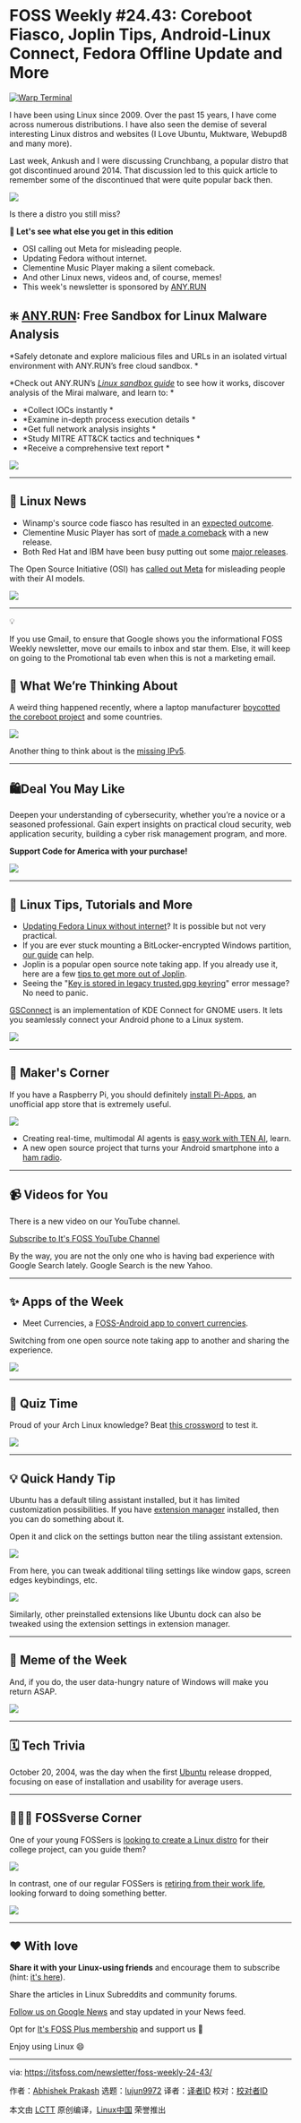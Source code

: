 [#]: subject: "FOSS Weekly #24.43: Coreboot Fiasco, Joplin Tips, Android-Linux Connect, Fedora Offline Update and More"
[#]: via: "https://itsfoss.com/newsletter/foss-weekly-24-43/"
[#]: author: "Abhishek Prakash https://itsfoss.com/author/abhishek/"
[#]: collector: "lujun9972/lctt-scripts-1705972010"
[#]: translator: " "
[#]: reviewer: " "
[#]: publisher: " "
[#]: url: " "

FOSS Weekly #24.43: Coreboot Fiasco, Joplin Tips, Android-Linux Connect, Fedora Offline Update and More
======

[![Warp Terminal][1]][2]

I have been using Linux since 2009. Over the past 15 years, I have come across numerous distributions. I have also seen the demise of several interesting Linux distros and websites (I Love Ubuntu, Muktware, Webupd8 and many more).

Last week, Ankush and I were discussing Crunchbang, a popular distro that got discontinued around 2014. That discussion led to this quick article to remember some of the discontinued that were quite popular back then.

![][3]

Is there a distro you still miss?

**💬 Let's see what else you get in this edition**

  * OSI calling out Meta for misleading people.
  * Updating Fedora without internet.
  * Clementine Music Player making a silent comeback.
  * And other Linux news, videos and, of course, memes!
  * This week's newsletter is sponsored by [ANY.RUN][4]



## ❇️ [ANY.RUN][4]: Free Sandbox for Linux Malware Analysis

*Safely detonate and explore malicious files and URLs in an isolated virtual environment with ANY.RUN’s free cloud sandbox. *

*Check out ANY.RUN’s _[_Linux sandbox guide_][5]_ to see how it works, discover analysis of the Mirai malware, and learn to: *

  * *Collect IOCs instantly *
  * *Examine in-depth process execution details *
  * *Get full network analysis insights *
  * *Study MITRE ATT&CK tactics and techniques *
  * *Receive a comprehensive text report *



![][6]

* * *

## 📰 Linux News

  * Winamp's source code fiasco has resulted in an [expected outcome][7].
  * Clementine Music Player has sort of [made a comeback][8] with a new release.
  * Both Red Hat and IBM have been busy putting out some [major releases][9].



The Open Source Initiative (OSI) has [called out Meta][10] for misleading people with their AI models.

![][11]

* * *

💡

If you use Gmail, to ensure that Google shows you the informational FOSS Weekly newsletter, move our emails to inbox and star them. Else, it will keep on going to the Promotional tab even when this is not a marketing email.

## 🧠 What We’re Thinking About

A weird thing happened recently, where a laptop manufacturer [boycotted the coreboot project][12] and some countries.

![][11]

Another thing to think about is the [missing IPv5][13].

* * *

## 🛍️Deal You May Like

Deepen your understanding of cybersecurity, whether you’re a novice or a seasoned professional. Gain expert insights on practical cloud security, web application security, building a cyber risk management program, and more.

**Support Code for America with your purchase!**

![][14]

* * *

## 🧮 Linux Tips, Tutorials and More

  * [Updating Fedora Linux without internet][15]? It is possible but not very practical.
  * If you are ever stuck mounting a BitLocker-encrypted Windows partition, [our guide][16] can help.
  * Joplin is a popular open source note taking app. If you already use it, here are a few [tips to get more out of Joplin][17].
  * Seeing the "[Key is stored in legacy trusted.gpg keyring][18]" error message? No need to panic.



[GSConnect][19] is an implementation of KDE Connect for GNOME users. It lets you seamlessly connect your Android phone to a Linux system.

![][3]

* * *

## 👷 Maker's Corner

If you have a Raspberry Pi, you should definitely [install Pi-Apps][20], an unofficial app store that is extremely useful.

![][3]

  * Creating real-time, multimodal AI agents is [easy work with TEN AI][21], learn.
  * A new open source project that turns your Android smartphone into a [ham radio][22].



* * *

## 📹 Videos for You

There is a new video on our YouTube channel.

[Subscribe to It's FOSS YouTube Channel][23]

By the way, you are not the only one who is having bad experience with Google Search lately. Google Search is the new Yahoo.

* * *

## ✨ Apps of the Week

  * Meet Currencies, a [FOSS-Android app to convert currencies][24].



Switching from one open source note taking app to another and sharing the experience.

![][11]

* * *

## 🧩 Quiz Time

Proud of your Arch Linux knowledge? Beat [this crossword][25] to test it.

![][3]

* * *

## 💡 Quick Handy Tip

Ubuntu has a default tiling assistant installed, but it has limited customization possibilities. If you have [extension manager][26] installed, then you can do something about it.

Open it and click on the settings button near the tiling assistant extension.

![][27]

From here, you can tweak additional tiling settings like window gaps, screen edges keybindings, etc.

![][28]

Similarly, other preinstalled extensions like Ubuntu dock can also be tweaked using the extension settings in extension manager.

* * *

## 🤣 Meme of the Week

And, if you do, the user data-hungry nature of Windows will make you return ASAP.

![][29]

* * *

## 🗓️ Tech Trivia

October 20, 2004, was the day when the first [Ubuntu][30] release dropped, focusing on ease of installation and usability for average users.

* * *

## 🧑‍🤝‍🧑 FOSSverse Corner

One of your young FOSSers is [looking to create a Linux distro][31] for their college project, can you guide them?

![][32]

In contrast, one of our regular FOSSers is [retiring from their work life][33], looking forward to doing something better.

![][32]

* * *

## ❤️ With love

**Share it with your Linux-using friends** and encourage them to subscribe (hint: [it's here][34]).

Share the articles in Linux Subreddits and community forums.

[Follow us on Google News][35] and stay updated in your News feed.

Opt for [It's FOSS Plus membership][36] and support us 🙏

Enjoy using Linux 😄

--------------------------------------------------------------------------------

via: https://itsfoss.com/newsletter/foss-weekly-24-43/

作者：[Abhishek Prakash][a]
选题：[lujun9972][b]
译者：[译者ID](https://github.com/译者ID)
校对：[校对者ID](https://github.com/校对者ID)

本文由 [LCTT](https://github.com/LCTT/TranslateProject) 原创编译，[Linux中国](https://linux.cn/) 荣誉推出

[a]: https://itsfoss.com/author/abhishek/
[b]: https://github.com/lujun9972
[1]: https://itsfoss.com/assets/images/warp-terminal.webp
[2]: https://www.warp.dev?utm_source=its_foss&utm_medium=display&utm_campaign=linux_launch
[3]: https://itsfoss.com/content/images/size/w256h256/2022/12/android-chrome-192x192.png
[4]: https://any.run/?utm_source=itsfoss&utm_medium=newsletter&utm_campaign=linux-malware&utm_content=landing&utm_term=241024
[5]: https://any.run/cybersecurity-blog/linux-malware-analysis-sandbox/?utm_source=itsfoss&utm_medium=newsletter&utm_campaign=linux-malware&utm_content=blog&utm_term=241024
[6]: https://any.run/img/favicon.ico
[7]: https://news.itsfoss.com/winamp-disaster/
[8]: https://news.itsfoss.com/clementine-music-player-back/
[9]: https://news.itsfoss.com/red-hats-ai-ibm-granite/
[10]: https://news.itsfoss.com/osi-meta-ai/
[11]: https://news.itsfoss.com/content/images/size/w256h256/2022/08/android-chrome-192x192.png
[12]: https://news.itsfoss.com/malibal-coreboot-fiasco/
[13]: https://itsfoss.com/what-happened-to-ipv5/
[14]: https://cdn.humblebundle.com/static/hashed/03df0490a53d595fd930f9fff52038366d60a05d.png
[15]: https://itsfoss.com/offline-update-fedora/
[16]: https://itsfoss.com/mount-encrypted-windows-partition-linux/
[17]: https://itsfoss.com/joplin-tips/
[18]: https://itsfoss.com/key-is-stored-in-legacy-trusted-gpg/
[19]: https://itsfoss.com/gsconnect/
[20]: https://itsfoss.com/pi-apps-store/
[21]: https://itsfoss.com/ten-ai/
[22]: https://news.itsfoss.com/android-open-source-ham-radio/
[23]: https://www.youtube.com/@itsfoss
[24]: https://news.itsfoss.com/currencies/
[25]: https://itsfoss.com/quiz/identify-arch-linux-distros-crossword/
[26]: https://itsfoss.com/extension-manager/
[27]: https://itsfoss.com/content/images/2024/10/1.png
[28]: https://itsfoss.com/content/images/2024/10/2.png
[29]: https://itsfoss.com/content/images/2024/10/meme6.png
[30]: https://ubuntu.com/
[31]: https://itsfoss.community/t/creation-of-a-distro-for-college-project/12678
[32]: https://itsfoss.community/uploads/default/optimized/1X/f274f9749e3fd8b4d6fbae1cf90c5c186d2f699c_2_180x180.png
[33]: https://itsfoss.community/t/retirement-the-end-of-work-or-the-start-of-a-new-adventure/12683
[34]: https://itsfoss.com/newsletter/
[35]: https://news.google.com/publications/CAAiENHoh-T8yP9Q8Qywor2dwGkqFAgKIhDR6Ifk_Mj_UPEMsKK9ncBp
[36]: https://itsfoss.com/membership
